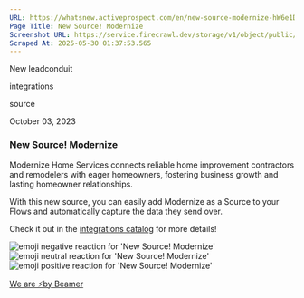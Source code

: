 ```yaml
---
URL: https://whatsnew.activeprospect.com/en/new-source-modernize-hW6e1DPh
Page Title: New Source! Modernize
Screenshot URL: https://service.firecrawl.dev/storage/v1/object/public/media/screenshot-d2d91d23-2e43-4ce4-bcf0-7d0d9ff00ac3.png
Scraped At: 2025-05-30 01:37:53.565
---
```


New
leadconduit

integrations

source

October 03, 2023

### New Source! Modernize

Modernize Home Services connects reliable home improvement contractors and remodelers with eager homeowners, fostering business growth and lasting homeowner relationships.

With this new source, you can easily add Modernize as a Source to your Flows and automatically capture the data they send over.

Check it out in the [integrations catalog](https://activeprospect.com/leadconduit/integrations/modernize/) for more details!

![emoji negative reaction for 'New Source! Modernize'](https://app.getbeamer.com/images/emojiNeg.svg)![emoji neutral reaction for 'New Source! Modernize'](https://app.getbeamer.com/images/emojiNeut.svg)![emoji positive reaction for 'New Source! Modernize'](https://app.getbeamer.com/images/emojiPos.svg)

[We are ⚡by Beamer](https://www.getbeamer.com/?ref=watermark_MErKJCnu12412_public&company=ActiveProspect&watermarkRef=powered&utm_term=MErKJCnu12412&utm_content=ActiveProspect&utm_source=standalone&utm_medium=footer&utm_campaign=powered)

